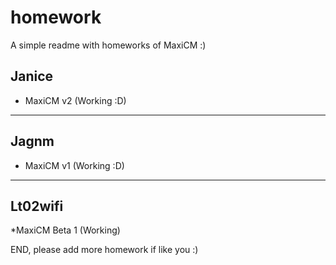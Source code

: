 # homework
A simple readme with homeworks of MaxiCM :)

Janice
---------------------------------------------
* MaxiCM v2 (Working :D)

---------------------------------------------

Jagnm
---------------------------------------------
* MaxiCM v1 (Working :D)

---------------------------------------------

Lt02wifi
---------------------------------------------
*MaxiCM Beta 1 (Working)

END, please add more homework if like you :)

